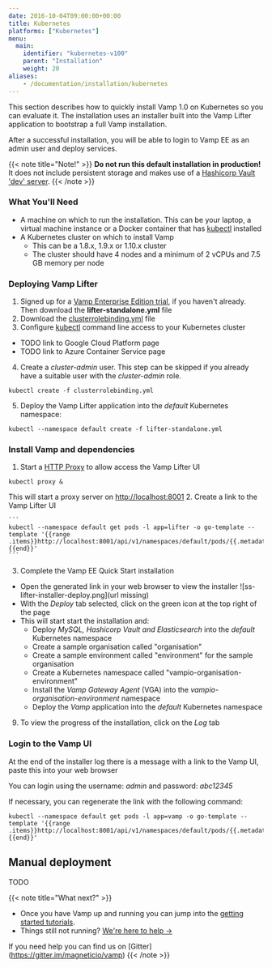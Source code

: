 ```yaml
---
date: 2016-10-04T09:00:00+00:00
title: Kubernetes
platforms: ["Kubernetes"]
menu:
  main:
    identifier: "kubernetes-v100"
    parent: "Installation"
    weight: 20
aliases:
    - /documentation/installation/kubernetes
---
```


This section describes how to quickly install Vamp 1.0 on Kubernetes so you can evaluate it. The installation uses an installer built into the Vamp Lifter application to bootstrap a full Vamp installation.

After a successful installation, you will be able to login to Vamp EE as an admin user and deploy services. 

{{< note title="Note!" >}}
**Do not run this default installation in production!** It does not include persistent storage and makes use of a [Hashicorp Vault 'dev' server](https://www.vaultproject.io/docs/concepts/dev-server.html).
{{< /note >}}

### What You'll Need

* A machine on which to run the installation. This can be your laptop, a virtual machine instance or a Docker container that has [kubectl](http://kubernetes.io/docs/user-guide/kubectl-overview/) installed
* A Kubernetes cluster on which to install Vamp
  * This can be a 1.8.x, 1.9.x or 1.10.x cluster
  * The cluster should have 4 nodes and a minimum of 2 vCPUs and 7.5 GB memory per node

### Deploying Vamp Lifter

1. Signed up for a [Vamp Enterprise Edition trial](/trial-signup/), if you haven't already. Then download the **lifter-standalone.yml** file
2. Download the [clusterrolebinding.yml](https://gist.github.com/jason-magnetic-io/3be85e096a038e5c17f536bc52e439d0) file
3. Configure [kubectl](http://kubernetes.io/docs/user-guide/kubectl-overview/) command line access to your Kubernetes cluster
  * TODO link to Google Cloud Platform page
  * TODO link to Azure Container Service page
4. Create a *cluster-admin* user. This step can be skipped if you already have a suitable user with the *cluster-admin* role.

  ```
  kubectl create -f clusterrolebinding.yml
  ```

5. Deploy the Vamp Lifter application into the *default* Kubernetes namespace:

  ```
  kubectl --namespace default create -f lifter-standalone.yml
  ```
  
### Install Vamp and dependencies

1. Start a [HTTP Proxy](https://kubernetes.io/docs/tasks/access-kubernetes-api/http-proxy-access-api/) to allow access the Vamp Lifter UI

  ```
  kubectl proxy &
  ```

  This will start a proxy server on [http://localhost:8001]()
2. Create a link to the Vamp Lifter UI

	```
	kubectl --namespace default get pods -l app=lifter -o go-template --template '{{range .items}}http://localhost:8001/api/v1/namespaces/default/pods/{{.metadata.name}}/proxy/{{"\n"}}{{end}}'
	```

3. Complete the Vamp EE Quick Start installation
  * Open the generated link in your web browser to view the installer
  ![ss-lifter-installer-deploy.png](url missing)
  * With the *Deploy* tab selected, click on the green icon at the top right of the page
  * This will start start the installation and:
    * Deploy *MySQL, Hashicorp Vault and Elasticsearch* into the *default* Kubernetes namespace
    * Create a sample organisation called "organisation"
    * Create a sample environment called "environment" for the sample organisation
    * Create a Kubernetes namespace called "vampio-organisation-environment"
    * Install the *Vamp Gateway Agent* (VGA) into the *vampio-organisation-environment* namespace
    * Deploy the *Vamp* application into the *default* Kubernetes namespace
9. To view the progress of the installation, click on the *Log* tab

### Login to the Vamp UI
At the end of the installer log there is a message with a link to the Vamp UI, paste this into your web browser

You can login using the username: *admin* and password: *abc12345*

If necessary, you can regenerate the link with the following command:

```
kubectl --namespace default get pods -l app=vamp -o go-template --template '{{range .items}}http://localhost:8001/api/v1/namespaces/default/pods/{{.metadata.name}}/proxy/{{"\n"}}{{end}}'
```

## Manual deployment

TODO

{{< note title="What next?" >}}

* Once you have Vamp up and running you can jump into the [getting started tutorials](/documentation/tutorials/).
* Things still not running? [We're here to help →](https://github.com/magneticio/vamp/issues)

If you need help you can find us on [Gitter] (https://gitter.im/magneticio/vamp)
{{< /note >}}
